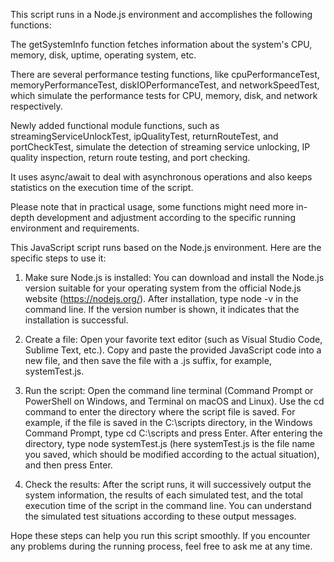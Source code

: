 This script runs in a Node.js environment and accomplishes the following functions:

The getSystemInfo function fetches information about the system's CPU, memory, disk, uptime, operating system, etc.

There are several performance testing functions, like cpuPerformanceTest, memoryPerformanceTest, diskIOPerformanceTest, and networkSpeedTest, which simulate the performance tests for CPU, memory, disk, and network respectively.

Newly added functional module functions, such as streamingServiceUnlockTest, ipQualityTest, returnRouteTest, and portCheckTest, simulate the detection of streaming service unlocking, IP quality inspection, return route testing, and port checking.

It uses async/await to deal with asynchronous operations and also keeps statistics on the execution time of the script.

Please note that in practical usage, some functions might need more in-depth development and adjustment according to the specific running environment and requirements.

This JavaScript script runs based on the Node.js environment. Here are the specific steps to use it:

1. Make sure Node.js is installed: You can download and install the Node.js version suitable for your operating system from the official Node.js website (https://nodejs.org/). After installation, type node -v in the command line. If the version number is shown, it indicates that the installation is successful.

2. Create a file: Open your favorite text editor (such as Visual Studio Code, Sublime Text, etc.). Copy and paste the provided JavaScript code into a new file, and then save the file with a .js suffix, for example, systemTest.js.

3. Run the script: Open the command line terminal (Command Prompt or PowerShell on Windows, and Terminal on macOS and Linux). Use the cd command to enter the directory where the script file is saved. For example, if the file is saved in the C:\scripts directory, in the Windows Command Prompt, type cd C:\scripts and press Enter. After entering the directory, type node systemTest.js (here systemTest.js is the file name you saved, which should be modified according to the actual situation), and then press Enter.

4. Check the results: After the script runs, it will successively output the system information, the results of each simulated test, and the total execution time of the script in the command line. You can understand the simulated test situations according to these output messages.

Hope these steps can help you run this script smoothly. If you encounter any problems during the running process, feel free to ask me at any time.
